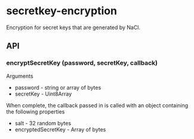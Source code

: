 # secretkey-encryption

Encryption for secret keys that are generated by NaCl.

## API

### encryptSecretKey (password, secretKey, callback)

Arguments
* password - string or array of bytes
* secretKey - Uint8Array

When complete, the callback passed in is called with an object containing the following properties
* salt - 32 random bytes
* encryptedSecretKey - Array of bytes
